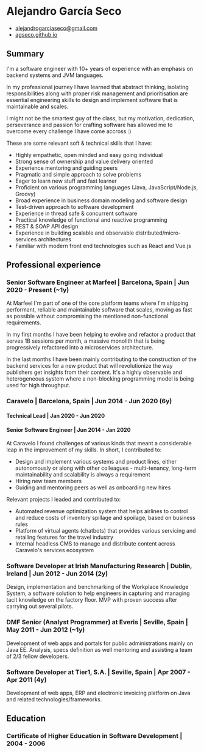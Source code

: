 # Alejandro García Seco

* [alejandrogarciaseco@gmail.com](mailto:alejandrogarciaseco@gmail.com)
* [agseco.github.io](https://agseco.github.io/)


## Summary

I'm a software engineer with 10+ years of experience with an emphasis on backend systems and JVM languages.

In my professional journey I have learned that abstract thinking, isolating responsibilities along with proper risk management and prioritisation are
essential engineering skills to design and implement software that is maintainable and scales.

I might not be the smartest guy of the class, but my motivation, dedication, perseverance and passion for crafting software has allowed me to overcome every
challenge I have come accross :)

These are some relevant soft & technical skills that I have:

- Highly empathetic, open minded and easy going individual
- Strong sense of ownership and value delivery oriented
- Experience mentoring and guiding peers
- Pragmatic and simple approach to solve problems
- Eager to learn new stuff and fast learner
- Proficient on various programming languages (Java, JavaScript/Node.js, Groovy)
- Broad experience in business domain modeling and software design
- Test-driven approach to software development
- Experience in thread safe & concurrent software
- Practical knowledge of functional and reactive programming
- REST & SOAP API design
- Experience in building scalable and observable distributed/micro-services architectures
- Familiar with modern front end technologies such as React and Vue.js


## Professional experience

### Senior Software Engineer at Marfeel | Barcelona, Spain | Jun 2020 - Present (~1y)

At Marfeel I'm part of one of the core platform teams where I'm shipping performant, reliable and maintainable software that scales, moving as fast as possible without compromising the mentioned non-functional requirements.

In my first months I have been helping to evolve and refactor a product that serves 1B sessions per month, a massive monolith that is being progressively refactored into a microservices architecture.

In the last months I have been mainly contributing to the construction of the backend services for a new product that will revolutionize the way publishers get insights from their content. It's a highly observable and heterogeneous system where a non-blocking programming model is being used for high throughput.


### Caravelo | Barcelona, Spain | Jun 2014 - Jun 2020 (6y)
#### Technical Lead | Jan 2020 - Jun 2020
#### Senior Software Engineer | Jun 2014 - Jan 2020

At Caravelo I found challenges of various kinds that meant a considerable leap in the improvement of my skills. In short, I contributed to:

- Design and implement various systems and product lines, either autonomously or along with other colleagues - multi-tenancy, long-term maintainability and scalability is always a requirement
- Hiring new team members
- Guiding and mentoring peers as well as onboarding new hires

Relevant projects I leaded and contributed to:

- Automated revenue optimization system that helps airlines to control and reduce costs of inventory spillage and spoilage, based on business rules
- Platform of virtual agents (chatbots) that provides various servicing and retailing features for the travel industry
- Internal headless CMS to manage and distribute content across Caravelo's services ecosystem


### Software Developer at Irish Manufacturing Research | Dublin, Ireland | Jun 2012 - Jun 2014 (2y)

Design, implementation and benchmarking of the Workplace Knowledge System, a software solution to help engineers in capturing and managing tacit knowledge on the factory floor. MVP with proven success after carrying out several pilots.


### DMF Senior (Analyst Programmer) at Everis | Seville, Spain | May 2011 - Jun 2012 (~1y)

Development of web apps and portals for public administrations mainly on Java EE. Analysis, specs definition as well mentoring and assisting a team of 2/3 fellow developers.


### Software Developer at Tier1, S.A. | Seville, Spain | Apr 2007 - Apr 2011 (4y)

Development of web apps, ERP and electronic invoicing platform on Java and related technologies/frameworks.


## Education

### Certificate of Higher Education in Software Development | 2004 - 2006
